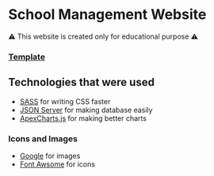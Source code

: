 
# School Management Website

⚠ This website is created only for educational purpose ⚠
### [Template](https://preschool.dreamstechnologies.com/template/index.html)
## Technologies that were used
- [SASS](https://sass-lang.com/) for writing CSS faster
- [JSON Server](https://www.npmjs.com/package/json-server) for making database easily
- [ApexCharts.js](https://apexcharts.com/) for making better charts
### Icons and Images
- [Google](https://www.google.com/) for images
- [Font Awsome](https://fontawesome.com/) for icons

